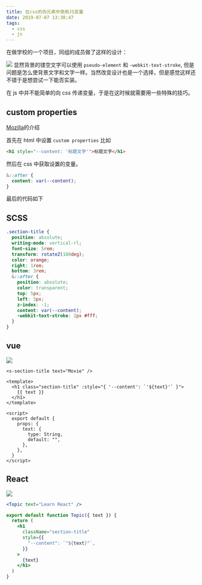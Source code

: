 ```yaml
---
title: 在css的伪元素中使用JS变量
date: 2019-07-07 13:38:47
tags:
  - css
  - js
---
```


在做学校的一个项目，同组的成员做了这样的设计：

![](./custom-properties-movie.png)
显然背景的镂空文字可以使用 `pseudo-element` 和 `-webkit-text-stroke`, 但是问题是怎么使背景文字和文字一样。当然改变设计也是一个选择，但是感觉这样还不错于是想尝试一下能否实装。

在 js 中并不能简单的向 css 传递变量，于是在这时候就需要用一些特殊的技巧。

## custom properties

[Mozilla](https://developer.mozilla.org/en-US/docs/Web/CSS/Using_CSS_custom_properties)的介绍

首先在 html 中设置 `custom properties` 比如

```html
<h1 style="--content: '标题文字'">标题文字</h1>
```

然后在 css 中获取设置的变量。

```css
&::after {
  content: var(--content);
}
```

最后的代码如下

## SCSS

```scss
.section-title {
  position: absolute;
  writing-mode: vertical-rl;
  font-size: 5rem;
  transform: rotateZ(180deg);
  color: orange;
  right: 1rem;
  bottom: 3rem;
  &::after {
    position: absolute;
    color: transparent;
    top: 5px;
    left: 5px;
    z-index: -1;
    content: var(--content);
    -webkit-text-stroke: 2px #fff;
  }
}
```

## vue

![](./custom-properties-vue.png)

```vue
<s-section-title text="Movie" />
```

```vue
<template>
  <h1 class="section-title" :style="{ '--content': `'${text}'` }">
    {{ text }}
  </h1>
</template>

<script>
  export default {
    props: {
      text: {
        type: String,
        default: "",
      },
    },
  }
</script>
```

## React

![](./custom-properties-react.png)

```jsx
<Topic text="Learn React" />
```

```jsx
export default function Topic({ text }) {
  return (
    <h1
      className="section-title"
      style={{
        "--content": `"${text}"`,
      }}
    >
      {text}
    </h1>
  )
}
```
